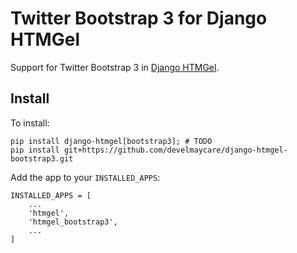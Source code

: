 # Twitter Bootstrap 3 for Django HTMGel

Support for Twitter Bootstrap 3 in [Django HTMGel][django-htmgel].

[django-htmgel]: https://github.com/develmaycare/django-htmgel/

## Install

To install:

    pip install django-htmgel[bootstrap3]; # TODO
    pip install git+https://github.com/develmaycare/django-htmgel-bootstrap3.git

Add the app to your ``INSTALLED_APPS``:

	INSTALLED_APPS = [
		...
		'htmgel',
		'htmgel_bootstrap3',
		...
	]
